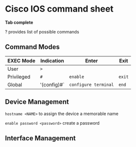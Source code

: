# Cisco IOS command sheet

**Tab complete**

? provides list of possible commands

## Command Modes

| EXEC Mode | Indication | Enter | Exit | 
| --- | --- | --- | --- |
| User | `>` |  |  |
| Privileged | `#` | `enable` | `exit` |
| Global | '(config)#` | `configure terminal` | `end` |

## Device Management

`hostname <NAME>` to assign the device a memorable name

`enable password <password>` create a password

## Interface Management


